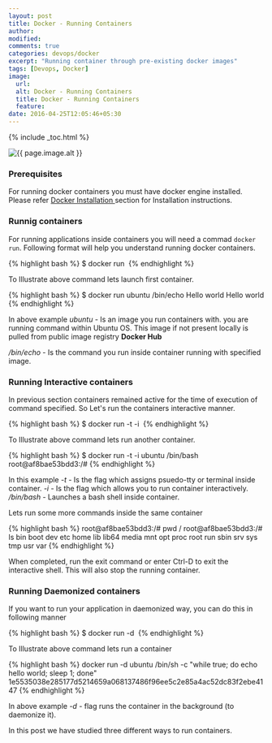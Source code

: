 ```yaml
---
layout: post
title: Docker - Running Containers
author:
modified:
comments: true
categories: devops/docker
excerpt: "Running container through pre-existing docker images"
tags: [Devops, Docker]
image:
  url:
  alt: Docker - Running Containers
  title: Docker - Running Containers
  feature:
date: 2016-04-25T12:05:46+05:30
---
```



{% include _toc.html %}

<img src="{{ page.image.url }}" alt="{{ page.image.alt }}" title="{{ page.image.title }}">

### Prerequisites
For running docker containers you must have docker engine installed. Please refer <a href="/devops/docker/docker-installation/"> Docker Installation </a> section for Installation instructions.

### Runnig containers
For running applications inside containers you will need a commad `docker run`. Following format will help you understand running docker containers.

{% highlight bash %}
$ docker run <image> <command>
{% endhighlight %}

To Illustrate above command lets launch first container.

{% highlight bash %}
$ docker run ubuntu /bin/echo Hello world
Hello world
{% endhighlight %}

In above example
*ubuntu* - Is an image you run containers with. you are running command within Ubuntu OS. This image if not present locally is pulled from public image registry **Docker Hub**

*/bin/echo* - Is the command you run inside container running with specified image.

### Running Interactive containers

In previous section containers remained active for the time of execution of command specified. So Let's run the containers interactive manner.

{% highlight bash %}
$ docker run -t -i <image> <command>
{% endhighlight %}

To Illustrate above command lets run another container.

{% highlight bash %}
$ docker run -t -i ubuntu /bin/bash
root@af8bae53bdd3:/#
{% endhighlight %}

In this example
*-t* - Is the flag which assigns psuedo-tty or terminal inside container.
*-i* - Is the flag which allows you to run container interactively.
*/bin/bash* - Launches a bash shell inside container.

Lets run some more commands inside the same container

{% highlight bash %}
root@af8bae53bdd3:/# pwd
/
root@af8bae53bdd3:/# ls
bin boot dev etc home lib lib64 media mnt opt proc root run sbin srv sys tmp usr var
{% endhighlight %}

When completed, run the exit command or enter Ctrl-D to exit the interactive shell. This will also stop the running container.

### Running Daemonized containers
If you want to run your application in daemonized way, you can do this in following manner

{% highlight bash %}
$ docker run -d <image> <command>
{% endhighlight %}

To Illustrate above command lets run a container

{% highlight bash %}
docker run -d ubuntu /bin/sh -c "while true; do echo hello world; sleep 1; done"
1e5535038e285177d5214659a068137486f96ee5c2e85a4ac52dc83f2ebe4147
{% endhighlight %}

In above example
*-d* - flag runs the container in the background (to daemonize it).

In this post we have studied three different ways to run containers.
